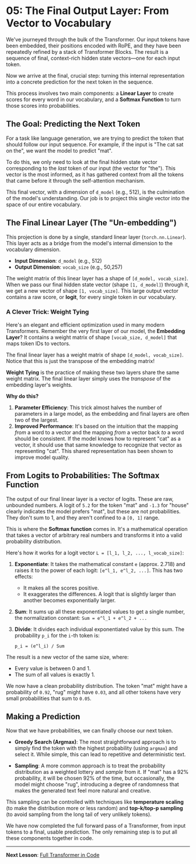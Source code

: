 # 05: The Final Output Layer: From Vector to Vocabulary

We've journeyed through the bulk of the Transformer. Our input tokens have been embedded, their positions encoded with RoPE, and they have been repeatedly refined by a stack of Transformer Blocks. The result is a sequence of final, context-rich hidden state vectors—one for each input token.

Now we arrive at the final, crucial step: turning this internal representation into a concrete prediction for the next token in the sequence.

This process involves two main components: a **Linear Layer** to create scores for every word in our vocabulary, and a **Softmax Function** to turn those scores into probabilities.

## The Goal: Predicting the Next Token

For a task like language generation, we are trying to predict the token that should follow our input sequence. For example, if the input is "The cat sat on the", we want the model to predict "mat".

To do this, we only need to look at the final hidden state vector corresponding to the *last* token of our input (the vector for "the"). This vector is the most informed, as it has gathered context from all the tokens that came before it through the self-attention mechanism.

This final vector, with a dimension of `d_model` (e.g., 512), is the culmination of the model's understanding. Our job is to project this single vector into the space of our entire vocabulary.

## The Final Linear Layer (The "Un-embedding")

This projection is done by a single, standard linear layer (`torch.nn.Linear`). This layer acts as a bridge from the model's internal dimension to the vocabulary dimension.

*   **Input Dimension**: `d_model` (e.g., 512)
*   **Output Dimension**: `vocab_size` (e.g., 50,257)

The weight matrix of this linear layer has a shape of `[d_model, vocab_size]`. When we pass our final hidden state vector (shape `[1, d_model]`) through it, we get a new vector of shape `[1, vocab_size]`. This large output vector contains a raw score, or **logit**, for every single token in our vocabulary.

### A Clever Trick: Weight Tying

Here's an elegant and efficient optimization used in many modern Transformers. Remember the very first layer of our model, the **Embedding Layer**? It contains a weight matrix of shape `[vocab_size, d_model]` that maps token IDs to vectors.

The final linear layer has a weight matrix of shape `[d_model, vocab_size]`. Notice that this is just the transpose of the embedding matrix!

**Weight Tying** is the practice of making these two layers share the same weight matrix. The final linear layer simply uses the *transpose* of the embedding layer's weights.

**Why do this?**
1.  **Parameter Efficiency**: This trick almost halves the number of parameters in a large model, as the embedding and final layers are often two of the largest.
2.  **Improved Performance**: It's based on the intuition that the mapping *from* a word to a vector and the mapping *from* a vector back *to* a word should be consistent. If the model knows how to represent "cat" as a vector, it should use that same knowledge to recognize that vector as representing "cat". This shared representation has been shown to improve model quality.

## From Logits to Probabilities: The Softmax Function

The output of our final linear layer is a vector of logits. These are raw, unbounded numbers. A logit of `5.2` for the token "mat" and `-1.3` for "house" clearly indicates the model prefers "mat", but these are not probabilities. They don't sum to 1, and they aren't confined to a `[0, 1]` range.

This is where the **Softmax function** comes in. It's a mathematical operation that takes a vector of arbitrary real numbers and transforms it into a valid probability distribution.

Here's how it works for a logit vector `L = [l_1, l_2, ..., l_vocab_size]`:

1.  **Exponentiate**: It takes the mathematical constant `e` (approx. 2.718) and raises it to the power of each logit: `[e^l_1, e^l_2, ...]`. This has two effects:
    *   It makes all the scores positive.
    *   It exaggerates the differences. A logit that is slightly larger than another becomes exponentially larger.

2.  **Sum**: It sums up all these exponentiated values to get a single number, the normalization constant: `Sum = e^l_1 + e^l_2 + ...`

3.  **Divide**: It divides each individual exponentiated value by this sum. The probability `p_i` for the `i`-th token is:

    `p_i = (e^l_i) / Sum`

The result is a new vector of the same size, where:
*   Every value is between 0 and 1.
*   The sum of all values is exactly 1.

We now have a clean probability distribution. The token "mat" might have a probability of `0.92`, "rug" might have `0.03`, and all other tokens have very small probabilities that sum to `0.05`.

## Making a Prediction

Now that we have probabilities, we can finally choose our next token.

*   **Greedy Search (Argmax)**: The most straightforward approach is to simply find the token with the highest probability (using `argmax`) and select it. While simple, this can lead to repetitive and deterministic text.

*   **Sampling**: A more common approach is to treat the probability distribution as a weighted lottery and *sample* from it. If "mat" has a 92% probability, it will be chosen 92% of the time, but occasionally, the model might choose "rug", introducing a degree of randomness that makes the generated text feel more natural and creative.

This sampling can be controlled with techniques like **temperature scaling** (to make the distribution more or less random) and **top-k/top-p sampling** (to avoid sampling from the long tail of very unlikely tokens).

We have now completed the full forward pass of a Transformer, from input tokens to a final, usable prediction. The only remaining step is to put all these components together in code.

---

**Next Lesson**: [Full Transformer in Code](06_full_transformer_in_code.md)
